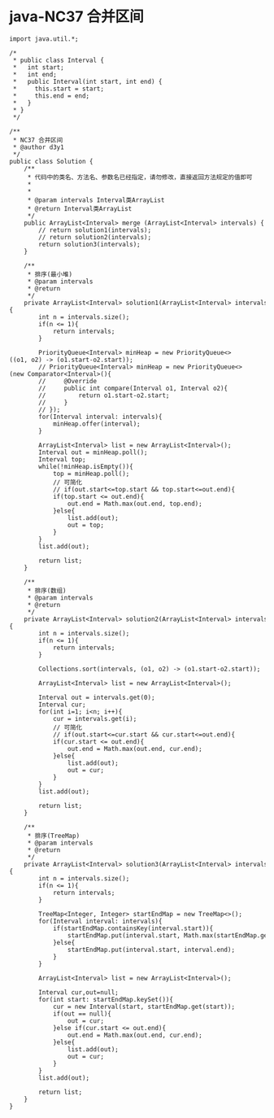 # java-NC37 合并区间


    import java.util.*;
    
    /*
     * public class Interval {
     *   int start;
     *   int end;
     *   public Interval(int start, int end) {
     *     this.start = start;
     *     this.end = end;
     *   }
     * }
     */
    
    /**
     * NC37 合并区间
     * @author d3y1
     */
    public class Solution {
        /**
         * 代码中的类名、方法名、参数名已经指定，请勿修改，直接返回方法规定的值即可
         *
         *
         * @param intervals Interval类ArrayList
         * @return Interval类ArrayList
         */
        public ArrayList<Interval> merge (ArrayList<Interval> intervals) {
            // return solution1(intervals);
            // return solution2(intervals);
            return solution3(intervals);
        }
    
        /**
         * 排序(最小堆)
         * @param intervals
         * @return
         */
        private ArrayList<Interval> solution1(ArrayList<Interval> intervals){
            int n = intervals.size();
            if(n <= 1){
                return intervals;
            }
    
            PriorityQueue<Interval> minHeap = new PriorityQueue<>((o1, o2) -> (o1.start-o2.start));
            // PriorityQueue<Interval> minHeap = new PriorityQueue<>(new Comparator<Interval>(){
            //     @Override
            //     public int compare(Interval o1, Interval o2){
            //         return o1.start-o2.start;
            //     }
            // });
            for(Interval interval: intervals){
                minHeap.offer(interval);
            }
    
            ArrayList<Interval> list = new ArrayList<Interval>();
            Interval out = minHeap.poll();
            Interval top;
            while(!minHeap.isEmpty()){
                top = minHeap.poll();
                // 可简化
                // if(out.start<=top.start && top.start<=out.end){
                if(top.start <= out.end){
                    out.end = Math.max(out.end, top.end);
                }else{
                    list.add(out);
                    out = top;
                }
            }
            list.add(out);
    
            return list;
        }
    
        /**
         * 排序(数组)
         * @param intervals
         * @return
         */
        private ArrayList<Interval> solution2(ArrayList<Interval> intervals){
            int n = intervals.size();
            if(n <= 1){
                return intervals;
            }
    
            Collections.sort(intervals, (o1, o2) -> (o1.start-o2.start));
    
            ArrayList<Interval> list = new ArrayList<Interval>();
    
            Interval out = intervals.get(0);
            Interval cur;
            for(int i=1; i<n; i++){
                cur = intervals.get(i);
                // 可简化
                // if(out.start<=cur.start && cur.start<=out.end){
                if(cur.start <= out.end){
                    out.end = Math.max(out.end, cur.end);
                }else{
                    list.add(out);
                    out = cur;
                }
            }
            list.add(out);
    
            return list;
        }
    
        /**
         * 排序(TreeMap)
         * @param intervals
         * @return
         */
        private ArrayList<Interval> solution3(ArrayList<Interval> intervals){
            int n = intervals.size();
            if(n <= 1){
                return intervals;
            }
    
            TreeMap<Integer, Integer> startEndMap = new TreeMap<>();
            for(Interval interval: intervals){
                if(startEndMap.containsKey(interval.start)){
                    startEndMap.put(interval.start, Math.max(startEndMap.get(interval.start), interval.end));
                }else{
                    startEndMap.put(interval.start, interval.end);
                }
            }
    
            ArrayList<Interval> list = new ArrayList<Interval>();
    
            Interval cur,out=null;
            for(int start: startEndMap.keySet()){
                cur = new Interval(start, startEndMap.get(start));
                if(out == null){
                    out = cur;
                }else if(cur.start <= out.end){
                    out.end = Math.max(out.end, cur.end);
                }else{
                    list.add(out);
                    out = cur;
                }
            }
            list.add(out);
    
            return list;
        }
    }

  

